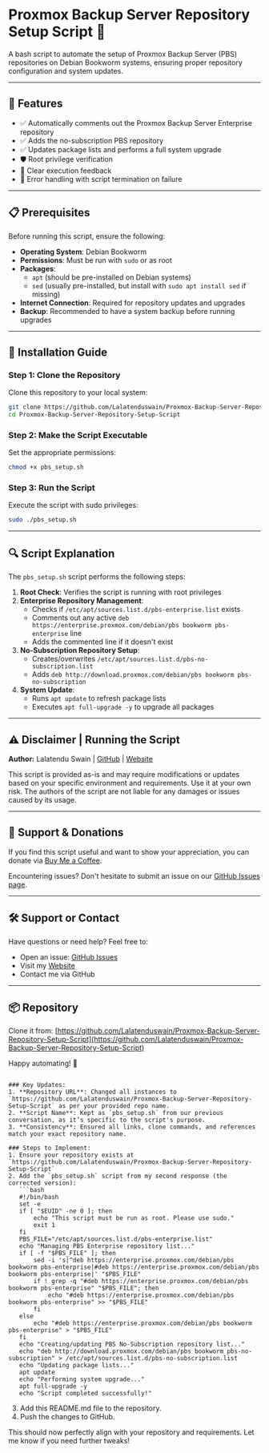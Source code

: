 # Proxmox Backup Server Repository Setup Script 🚀

A bash script to automate the setup of Proxmox Backup Server (PBS) repositories on Debian Bookworm systems, ensuring proper repository configuration and system updates.

---

## 📌 Features
- ✅ Automatically comments out the Proxmox Backup Server Enterprise repository
- ✅ Adds the no-subscription PBS repository
- ✅ Updates package lists and performs a full system upgrade
- 🛡️ Root privilege verification
- 📝 Clear execution feedback
- 🚫 Error handling with script termination on failure

---

## 📋 Prerequisites
Before running this script, ensure the following:

- **Operating System**: Debian Bookworm
- **Permissions**: Must be run with `sudo` or as root
- **Packages**: 
  - `apt` (should be pre-installed on Debian systems)
  - `sed` (usually pre-installed, but install with `sudo apt install sed` if missing)
- **Internet Connection**: Required for repository updates and upgrades
- **Backup**: Recommended to have a system backup before running upgrades

---

## 📖 Installation Guide

### Step 1: Clone the Repository
Clone this repository to your local system:

```bash
git clone https://github.com/Lalatenduswain/Proxmox-Backup-Server-Repository-Setup-Script
cd Proxmox-Backup-Server-Repository-Setup-Script
```

### Step 2: Make the Script Executable
Set the appropriate permissions:

```bash
chmod +x pbs_setup.sh
```

### Step 3: Run the Script
Execute the script with sudo privileges:

```bash
sudo ./pbs_setup.sh
```

---

## 🔍 Script Explanation
The `pbs_setup.sh` script performs the following steps:

1. **Root Check**: Verifies the script is running with root privileges
2. **Enterprise Repository Management**:
   - Checks if `/etc/apt/sources.list.d/pbs-enterprise.list` exists
   - Comments out any active `deb https://enterprise.proxmox.com/debian/pbs bookworm pbs-enterprise` line
   - Adds the commented line if it doesn't exist
3. **No-Subscription Repository Setup**:
   - Creates/overwrites `/etc/apt/sources.list.d/pbs-no-subscription.list`
   - Adds `deb http://download.proxmox.com/debian/pbs bookworm pbs-no-subscription`
4. **System Update**:
   - Runs `apt update` to refresh package lists
   - Executes `apt full-upgrade -y` to upgrade all packages

---

## ⚠️ Disclaimer | Running the Script

**Author:** Lalatendu Swain | [GitHub](https://github.com/Lalatenduswain) | [Website](https://blog.lalatendu.info/)

This script is provided as-is and may require modifications or updates based on your specific environment and requirements. Use it at your own risk. The authors of the script are not liable for any damages or issues caused by its usage.

---

## 💖 Support & Donations

If you find this script useful and want to show your appreciation, you can donate via [Buy Me a Coffee](https://www.buymeacoffee.com/lalatendu.swain).

Encountering issues? Don't hesitate to submit an issue on our [GitHub Issues page](https://github.com/Lalatenduswain/Proxmox-Backup-Server-Repository-Setup-Script/issues).

---

## 🛠️ Support or Contact
Have questions or need help? Feel free to:
- Open an issue: [GitHub Issues](https://github.com/Lalatenduswain/Proxmox-Backup-Server-Repository-Setup-Script/issues)
- Visit my [Website](https://blog.lalatendu.info/)
- Contact me via GitHub

---

## 📦 Repository
Clone it from: [https://github.com/Lalatenduswain/Proxmox-Backup-Server-Repository-Setup-Script](https://github.com/Lalatenduswain/Proxmox-Backup-Server-Repository-Setup-Script)

Happy automating! 🎉
```

### Key Updates:
1. **Repository URL**: Changed all instances to `https://github.com/Lalatenduswain/Proxmox-Backup-Server-Repository-Setup-Script` as per your provided repo name.
2. **Script Name**: Kept as `pbs_setup.sh` from our previous conversation, as it’s specific to the script's purpose.
3. **Consistency**: Ensured all links, clone commands, and references match your exact repository name.

### Steps to Implement:
1. Ensure your repository exists at `https://github.com/Lalatenduswain/Proxmox-Backup-Server-Repository-Setup-Script`
2. Add the `pbs_setup.sh` script from my second response (the corrected version):
   ```bash
   #!/bin/bash
   set -e
   if [ "$EUID" -ne 0 ]; then
       echo "This script must be run as root. Please use sudo."
       exit 1
   fi
   PBS_FILE="/etc/apt/sources.list.d/pbs-enterprise.list"
   echo "Managing PBS Enterprise repository list..."
   if [ -f "$PBS_FILE" ]; then
       sed -i 's|^deb https://enterprise.proxmox.com/debian/pbs bookworm pbs-enterprise|#deb https://enterprise.proxmox.com/debian/pbs bookworm pbs-enterprise|' "$PBS_FILE"
       if ! grep -q "#deb https://enterprise.proxmox.com/debian/pbs bookworm pbs-enterprise" "$PBS_FILE"; then
           echo "#deb https://enterprise.proxmox.com/debian/pbs bookworm pbs-enterprise" >> "$PBS_FILE"
       fi
   else
       echo "#deb https://enterprise.proxmox.com/debian/pbs bookworm pbs-enterprise" > "$PBS_FILE"
   fi
   echo "Creating/updating PBS No-Subscription repository list..."
   echo "deb http://download.proxmox.com/debian/pbs bookworm pbs-no-subscription" > /etc/apt/sources.list.d/pbs-no-subscription.list
   echo "Updating package lists..."
   apt update
   echo "Performing system upgrade..."
   apt full-upgrade -y
   echo "Script completed successfully!"
   ```
3. Add this README.md file to the repository.
4. Push the changes to GitHub.

This should now perfectly align with your repository and requirements. Let me know if you need further tweaks!
